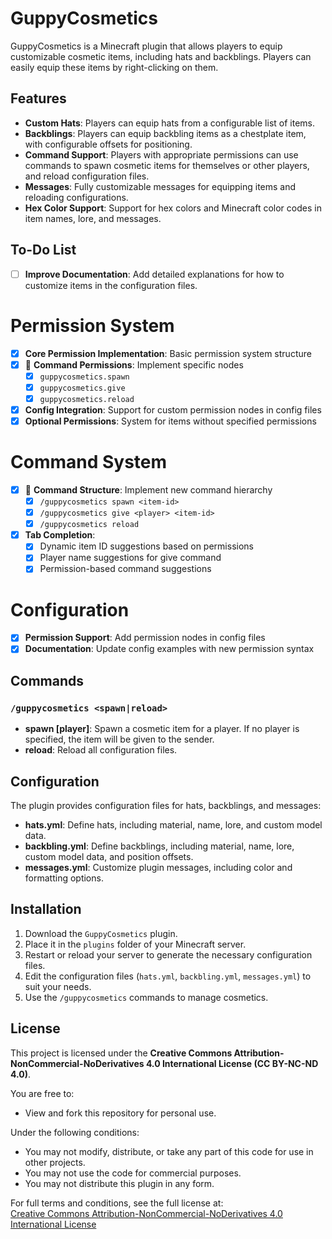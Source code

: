 # GuppyCosmetics

GuppyCosmetics is a Minecraft plugin that allows players to equip customizable cosmetic items, including hats and backblings. Players can easily equip these items by right-clicking on them.

## Features

- **Custom Hats**: Players can equip hats from a configurable list of items.
- **Backblings**: Players can equip backbling items as a chestplate item, with configurable offsets for positioning.
- **Command Support**: Players with appropriate permissions can use commands to spawn cosmetic items for themselves or other players, and reload configuration files.
- **Messages**: Fully customizable messages for equipping items and reloading configurations.
- **Hex Color Support**: Support for hex colors and Minecraft color codes in item names, lore, and messages.

## To-Do List

- [ ] **Improve Documentation**: Add detailed explanations for how to customize items in the configuration files.

# Permission System

- [x] **Core Permission Implementation**: Basic permission system structure
- [x] 🚧 **Command Permissions**: Implement specific nodes
  - [x] `guppycosmetics.spawn`
  - [x] `guppycosmetics.give`
  - [x] `guppycosmetics.reload`
- [x] **Config Integration**: Support for custom permission nodes in config files
- [x] **Optional Permissions**: System for items without specified permissions

# Command System

- [x] 🚧 **Command Structure**: Implement new command hierarchy
  - [x] `/guppycosmetics spawn <item-id>`
  - [x] `/guppycosmetics give <player> <item-id>`
  - [x] `/guppycosmetics reload`
- [x] **Tab Completion**:
  - [x] Dynamic item ID suggestions based on permissions
  - [x] Player name suggestions for give command
  - [x] Permission-based command suggestions

# Configuration

- [x] **Permission Support**: Add permission nodes in config files
- [x] **Documentation**: Update config examples with new permission syntax

## Commands

### `/guppycosmetics <spawn|reload>`

- **spawn <item-id> [player]**: Spawn a cosmetic item for a player. If no player is specified, the item will be given to the sender.
- **reload**: Reload all configuration files.

## Configuration

The plugin provides configuration files for hats, backblings, and messages:

- **hats.yml**: Define hats, including material, name, lore, and custom model data.
- **backbling.yml**: Define backblings, including material, name, lore, custom model data, and position offsets.
- **messages.yml**: Customize plugin messages, including color and formatting options.

## Installation

1. Download the `GuppyCosmetics` plugin.
2. Place it in the `plugins` folder of your Minecraft server.
3. Restart or reload your server to generate the necessary configuration files.
4. Edit the configuration files (`hats.yml`, `backbling.yml`, `messages.yml`) to suit your needs.
5. Use the `/guppycosmetics` commands to manage cosmetics.

## License

This project is licensed under the **Creative Commons Attribution-NonCommercial-NoDerivatives 4.0 International License (CC BY-NC-ND 4.0)**.

You are free to:

- View and fork this repository for personal use.

Under the following conditions:

- You may not modify, distribute, or take any part of this code for use in other projects.
- You may not use the code for commercial purposes.
- You may not distribute this plugin in any form.

For full terms and conditions, see the full license at:  
[Creative Commons Attribution-NonCommercial-NoDerivatives 4.0 International License](https://creativecommons.org/licenses/by-nc-nd/4.0/)
